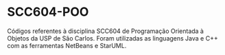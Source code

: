 # SCC604-POO
Códigos referentes à disciplina SCC604 de Programação Orientada à Objetos da USP de São Carlos. Foram utilizadas as linguagens Java e C++ com as ferramentas NetBeans e StarUML.
